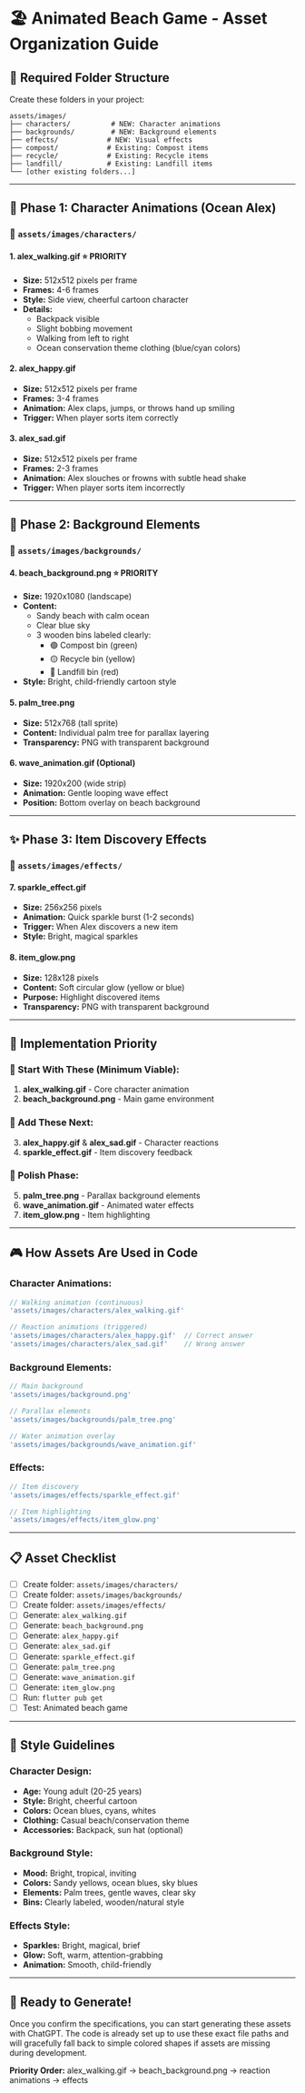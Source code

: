 # 🏖️ Animated Beach Game - Asset Organization Guide

## 📁 **Required Folder Structure**

Create these folders in your project:

```
assets/images/
├── characters/          # NEW: Character animations
├── backgrounds/         # NEW: Background elements  
├── effects/            # NEW: Visual effects
├── compost/            # Existing: Compost items
├── recycle/            # Existing: Recycle items
├── landfill/           # Existing: Landfill items
└── [other existing folders...]
```

---

## 🎨 **Phase 1: Character Animations (Ocean Alex)**

### **📂 `assets/images/characters/`**

#### **1. alex_walking.gif** ⭐ **PRIORITY**
- **Size:** 512x512 pixels per frame
- **Frames:** 4-6 frames
- **Style:** Side view, cheerful cartoon character
- **Details:** 
  - Backpack visible
  - Slight bobbing movement
  - Walking from left to right
  - Ocean conservation theme clothing (blue/cyan colors)

#### **2. alex_happy.gif**
- **Size:** 512x512 pixels per frame  
- **Frames:** 3-4 frames
- **Animation:** Alex claps, jumps, or throws hand up smiling
- **Trigger:** When player sorts item correctly

#### **3. alex_sad.gif**
- **Size:** 512x512 pixels per frame
- **Frames:** 2-3 frames  
- **Animation:** Alex slouches or frowns with subtle head shake
- **Trigger:** When player sorts item incorrectly

---

## 🌴 **Phase 2: Background Elements**

### **📂 `assets/images/backgrounds/`**

#### **4. beach_background.png** ⭐ **PRIORITY**
- **Size:** 1920x1080 (landscape)
- **Content:** 
  - Sandy beach with calm ocean
  - Clear blue sky
  - 3 wooden bins labeled clearly:
    - 🟢 Compost bin (green)
    - 🟡 Recycle bin (yellow)  
    - 🔴 Landfill bin (red)
- **Style:** Bright, child-friendly cartoon style

#### **5. palm_tree.png**
- **Size:** 512x768 (tall sprite)
- **Content:** Individual palm tree for parallax layering
- **Transparency:** PNG with transparent background

#### **6. wave_animation.gif** (Optional)
- **Size:** 1920x200 (wide strip)
- **Animation:** Gentle looping wave effect
- **Position:** Bottom overlay on beach background

---

## ✨ **Phase 3: Item Discovery Effects**

### **📂 `assets/images/effects/`**

#### **7. sparkle_effect.gif**
- **Size:** 256x256 pixels
- **Animation:** Quick sparkle burst (1-2 seconds)
- **Trigger:** When Alex discovers a new item
- **Style:** Bright, magical sparkles

#### **8. item_glow.png**
- **Size:** 128x128 pixels
- **Content:** Soft circular glow (yellow or blue)
- **Purpose:** Highlight discovered items
- **Transparency:** PNG with transparent background

---

## 🎯 **Implementation Priority**

### **🚀 Start With These (Minimum Viable):**
1. **alex_walking.gif** - Core character animation
2. **beach_background.png** - Main game environment

### **🎨 Add These Next:**
3. **alex_happy.gif** & **alex_sad.gif** - Character reactions
4. **sparkle_effect.gif** - Item discovery feedback

### **🌟 Polish Phase:**
5. **palm_tree.png** - Parallax background elements
6. **wave_animation.gif** - Animated water effects
7. **item_glow.png** - Item highlighting

---

## 🎮 **How Assets Are Used in Code**

### **Character Animations:**
```dart
// Walking animation (continuous)
'assets/images/characters/alex_walking.gif'

// Reaction animations (triggered)
'assets/images/characters/alex_happy.gif'  // Correct answer
'assets/images/characters/alex_sad.gif'    // Wrong answer
```

### **Background Elements:**
```dart
// Main background
'assets/images/background.png'

// Parallax elements
'assets/images/backgrounds/palm_tree.png'

// Water animation overlay
'assets/images/backgrounds/wave_animation.gif'
```

### **Effects:**
```dart
// Item discovery
'assets/images/effects/sparkle_effect.gif'

// Item highlighting  
'assets/images/effects/item_glow.png'
```

---

## 📋 **Asset Checklist**

- [ ] Create folder: `assets/images/characters/`
- [ ] Create folder: `assets/images/backgrounds/`  
- [ ] Create folder: `assets/images/effects/`
- [ ] Generate: `alex_walking.gif`
- [ ] Generate: `beach_background.png`
- [ ] Generate: `alex_happy.gif`
- [ ] Generate: `alex_sad.gif`
- [ ] Generate: `sparkle_effect.gif`
- [ ] Generate: `palm_tree.png`
- [ ] Generate: `wave_animation.gif`
- [ ] Generate: `item_glow.png`
- [ ] Run: `flutter pub get`
- [ ] Test: Animated beach game

---

## 🎨 **Style Guidelines**

### **Character Design:**
- **Age:** Young adult (20-25 years)
- **Style:** Bright, cheerful cartoon
- **Colors:** Ocean blues, cyans, whites
- **Clothing:** Casual beach/conservation theme
- **Accessories:** Backpack, sun hat (optional)

### **Background Style:**
- **Mood:** Bright, tropical, inviting
- **Colors:** Sandy yellows, ocean blues, sky blues
- **Elements:** Palm trees, gentle waves, clear sky
- **Bins:** Clearly labeled, wooden/natural style

### **Effects Style:**
- **Sparkles:** Bright, magical, brief
- **Glow:** Soft, warm, attention-grabbing
- **Animation:** Smooth, child-friendly

---

## 🚀 **Ready to Generate!**

Once you confirm the specifications, you can start generating these assets with ChatGPT. The code is already set up to use these exact file paths and will gracefully fall back to simple colored shapes if assets are missing during development.

**Priority Order:** alex_walking.gif → beach_background.png → reaction animations → effects
